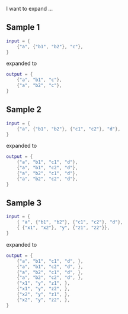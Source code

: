 
I want to expand ...

## Sample 1

```lua
input = {
	{"a", {"b1", "b2"}, "c"},
}
```

expanded to

```lua
output = {
	{"a", "b1", "c"},
	{"a", "b2", "c"},
}
```

## Sample 2

```lua
input = {
	{"a", {"b1", "b2"}, {"c1", "c2"}, "d"},
}
```

expanded to

```lua
output = {
	{"a", "b1", "c1", "d"},
	{"a", "b1", "c2", "d"},
	{"a", "b2", "c1", "d"},
	{"a", "b2", "c2", "d"},
}
```
## Sample 3

```lua
input = {
	{ "a", {"b1", "b2"}, {"c1", "c2"}, "d"},
	{ {"x1", "x2"}, "y", {"z1", "z2"}},
}
```

expanded to 

```lua
output = {
	{"a", "b1", "c1", "d", },
	{"a", "b1", "c2", "d", },
	{"a", "b2", "c1", "d", },
	{"a", "b2", "c2", "d", },
	{"x1", "y", "z1", },
	{"x1", "y", "z2", },
	{"x2", "y", "z1", },
	{"x2", "y", "z2", },
}
```
